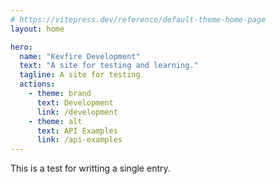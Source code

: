 ```yaml
---
# https://vitepress.dev/reference/default-theme-home-page
layout: home

hero:
  name: "Kevfire Development"
  text: "A site for testing and learning."
  tagline: A site for testing
  actions:
    - theme: brand
      text: Development
      link: /development
    - theme: alt
      text: API Examples
      link: /api-examples
---
```


This is a test for writting a single entry.